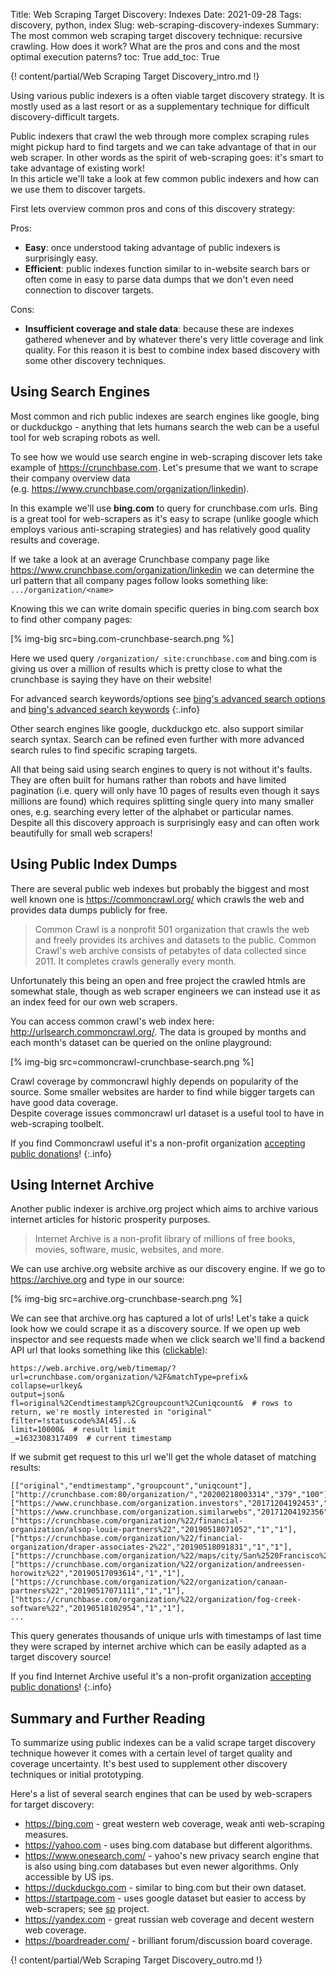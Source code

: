 Title: Web Scraping Target Discovery: Indexes
Date: 2021-09-28
Tags: discovery, python, index
Slug: web-scraping-discovery-indexes
Summary: The most common web scraping target discovery technique: recursive crawling. How does it work? What are the pros and cons and the most optimal execution paterns?
toc: True
add_toc: True

{! content/partial/Web Scraping Target Discovery_intro.md !}

Using various public indexers is a often viable target discovery strategy. It is mostly used as a last resort or as a supplementary technique for difficult discovery-difficult targets.  
    
Public indexers that crawl the web through more complex scraping rules might pickup hard to find targets and we can take advantage of that in our web scraper. In other words as the spirit of web-scraping goes: it's smart to take advantage of existing work!   
In this article we'll take a look at few common public indexers and how can we use them to discover targets.  

First lets overview common pros and cons of this discovery strategy:

Pros:

- __Easy__: once understood taking advantage of public indexers is surprisingly easy.
- __Efficient__: public indexes function similar to in-website search bars or often come in easy to parse data dumps that we don't even need connection to discover targets.

Cons:

- __Insufficient coverage and stale data__: because these are indexes gathered whenever and by whatever there's very little coverage and link quality. For this reason it is best to combine index based discovery with some other discovery techniques.

## Using Search Engines 

Most common and rich public indexes are search engines like google, bing or duckduckgo - anything that lets humans search the web can be a useful tool for web scraping robots as well.  

To see how we would use search engine in web-scraping discover lets take example of <https://crunchbase.com>. Let's presume that we want to scrape their company overview data  
(e.g. <https://www.crunchbase.com/organization/linkedin>).  

In this example we'll use __bing.com__ to query for crunchbase.com urls. Bing is a great tool for web-scrapers as it's easy to scrape (unlike google which employs various anti-scraping strategies) and has relatively good quality results and coverage.  

If we take a look at an average Crunchbase company page like <https://www.crunchbase.com/organization/linkedin> we can determine the url pattern that all company pages follow looks something like: `.../organization/<name>`  

Knowing this we can write domain specific queries in bing.com search box to find other company pages:

[% img-big src=bing.com-crunchbase-search.png %]

Here we used query `/organization/ site:crunchbase.com` and bing.com is giving us over a million of results which is pretty close to what the crunchbase is saying they have on their website!     

For advanced search keywords/options see [bing's advanced search options] and [bing's advanced search keywords]
{:.info}

Other search engines like google, duckduckgo etc. also support similar search syntax. Search can be refined even further with more advanced search rules to find specific scraping targets.

All that being said using search engines to query is not without it's faults.  
They are often built for humans rather than robots and have limited pagination (i.e. query will only have 10 pages of results even though it says millions are found) which requires splitting single query into many smaller ones, e.g. searching every letter of the alphabet or particular names. Despite all this discovery approach is surprisingly easy and can often work beautifully for small web scrapers!

## Using Public Index Dumps

There are several public web indexes but probably the biggest and most well known one is <https://commoncrawl.org/> which crawls the web and provides data dumps publicly for free. 

> Common Crawl is a nonprofit 501 organization that crawls the web and freely provides its archives and datasets to the public. Common Crawl's web archive consists of petabytes of data collected since 2011. It completes crawls generally every month.

Unfortunately this being an open and free project the crawled htmls are somewhat stale, though as web scraper engineers we can instead use it as an index feed for our own web scrapers.

You can access common crawl's web index here: <http://urlsearch.commoncrawl.org/>. The data is grouped by months and each month's dataset can be queried on the online playground:

[% img-big src=commoncrawl-crunchbase-search.png %]

Crawl coverage by commoncrawl highly depends on popularity of the source. Some smaller websites are harder to find while bigger targets can have good data coverage.  
Despite coverage issues commoncrawl url dataset is a useful tool to have in web-scraping toolbelt.

If you find Commoncrawl useful it's a non-profit organization [accepting public donations][commoncrawl donate]!
{:.info}

## Using Internet Archive

Another public indexer is archive.org project which aims to archive various internet articles for historic prosperity purposes.  

> Internet Archive is a non-profit library of millions of free books, movies, software, music, websites, and more.

We can use archive.org website archive as our discovery engine. If we go to <https://archive.org> and type in our source:

[% img-big src=archive.org-crunchbase-search.png %]

We can see that archive.org has captured a lot of urls! Let's take a quick look how we could scrape it as a discovery source. If we open up web inspector and see requests made when we click search we'll find a backend API url that looks something like this ([clickable]):

```
https://web.archive.org/web/timemap/?
url=crunchbase.com/organization/%2F&matchType=prefix&
collapse=urlkey&
output=json&
fl=original%2Cendtimestamp%2Cgroupcount%2Cuniqcount&  # rows to return, we're mostly interested in "original"
filter=!statuscode%3A[45]..&  
limit=10000&  # result limit
_=1632308317409  # current timestamp
```

If we submit get request to this url we'll get the whole dataset of matching results:

```
[["original","endtimestamp","groupcount","uniqcount"],
["http://crunchbase.com:80/organization/","20200218003314","379","100"],
["https://www.crunchbase.com/organization.investors","20171204192453","2","2"],
["https://www.crunchbase.com/organization.similarwebs","20171204192356","1","1"],
["https://crunchbase.com/organization/%22/financial-organization/alsop-louie-partners%22","20190518071052","1","1"],
["https://crunchbase.com/organization/%22/financial-organization/draper-associates-2%22","20190518091831","1","1"],
["https://crunchbase.com/organization/%22/maps/city/San%2520Francisco%22","20190518044213","1","1"],
["https://crunchbase.com/organization/%22/organization/andreessen-horowitz%22","20190517093614","1","1"],
["https://crunchbase.com/organization/%22/organization/canaan-partners%22","20190517071111","1","1"],
["https://crunchbase.com/organization/%22/organization/fog-creek-software%22","20190518102954","1","1"],
...
```

This query generates thousands of unique urls with timestamps of last time they were scraped by internet archive which can be easily adapted as a target discovery source!

If you find Internet Archive useful it's a non-profit organization [accepting public donations][archive donate]!
{:.info}


## Summary and Further Reading

To summarize using public indexes can be a valid scrape target discovery technique however it comes with a certain level of target quality and coverage uncertainty. It's best used to supplement other discovery techniques or initial prototyping.

Here's a list of several search engines that can be used by web-scrapers for target discovery:

- <https://bing.com> - great western web coverage, weak anti web-scraping measures.
- <https://yahoo.com> - uses bing.com database but different algorithms. 
- <https://www.onesearch.com/> - yahoo's new privacy search engine that is also using bing.com databases but even newer algorithms. Only accessible by US ips.
- <https://duckduckgo.com> - similar to bing.com but their own dataset.  
- <https://startpage.com> - uses google dataset but easier to access by web-scrapers; see [sp] project.
- <https://yandex.com> - great russian web coverage and decent western web coverage.
- <https://boardreader.com/> - brilliant forum/discussion board coverage.

{! content/partial/Web Scraping Target Discovery_outro.md !}

[bing's advanced search options]: https://help.bing.microsoft.com/#apex/bing/en-US/10002/-1
[bing's advanced search keywords]: https://help.bing.microsoft.com/#apex/bing/en-US/10001/-1
[sp]: https://github.com/Garee/sp
[commoncrawl donate]: https://commoncrawl.org/donate/
[archive donate]: https://archive.org/donate/
[code-github]: https://github.com/Granitosaurus/scrapecrow/blob/main/examples/
[clickable]: https://web.archive.org/web/timemap/?url=crunchbase.com/organization/%2F&matchType=prefix&collapse=urlkey&output=json&fl=original%2Cendtimestamp%2Cgroupcount%2Cuniqcount&filter=!statuscode%3A[45]..&limit=10000&_=1632308317409